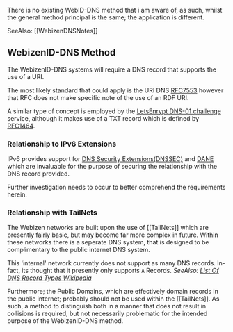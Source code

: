 There is no existing WebID-DNS method that i am aware of, as such, whilst the general method principal is the same; the application is different.

SeeAlso: [[WebizenDNSNotes]]

## WebizenID-DNS Method

The WebizenID-DNS systems will require a DNS record that supports the use of a URI.

The most likely standard that could apply is the URI DNS [RFC7553](https://www.rfc-editor.org/rfc/rfc7553.html) however that RFC does not make specific note of the use of an RDF URI.

A similar type of concept is employed by the [LetsEnrypt DNS-01 challenge](https://letsencrypt.org/docs/challenge-types/) service, although it makes use of a TXT record which is defined by [RFC1464](https://www.rfc-editor.org/rfc/rfc1464.txt).

### Relationship to IPv6 Extensions

IPv6 provides support for [DNS Security Extensions(DNSSEC)](https://en.wikipedia.org/wiki/Domain_Name_System_Security_Extensions) and [DANE](https://en.wikipedia.org/wiki/DNS-based_Authentication_of_Named_Entities) which are invaluable for the purpose of securing the relationship with the DNS record provided.

Further investigation needs to occur to better comprehend the requirements herein.

### Relationship with TailNets

The Webizen networks are built upon the use of [[TailNets]] which are presently fairly basic, but may become far more complex in future.  Within these networks there is a seperate DNS system, that is designed to be complimentary to the public internet DNS system. 

This 'internal' network currently does not support as many DNS records.  In-fact, its thought that it presently only supports `A` Records.
*SeeAlso: [List Of DNS Record Types Wikipedia](https://en.wikipedia.org/wiki/List_of_DNS_record_types)*

Furthermore; the Public Domains, which are effectively domain records in the public internet; probably should not be used within the [[TailNets]].  As such, a method to distinguish both in a manner that does not result in collisions is required, but not necessarily problematic for the intended purpose of the WebizenID-DNS method. 



